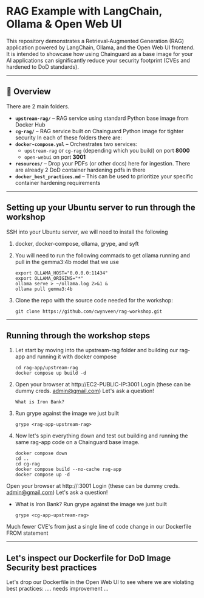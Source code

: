 # RAG Example with LangChain, Ollama & Open Web UI

This repository demonstrates a Retrieval‑Augmented Generation (RAG) application powered by LangChain, Ollama, and the Open Web UI frontend. It is intended to showcase how using Chainguard as a base image for your AI applications can significantly reduce your security footprint (CVEs and hardened to DoD standards).

---

## 🚀 Overview
There are 2 main folders. 
- **`upstream-rag/`** – RAG service using standard Python base image from Docker Hub 
- **`cg-rag/`** – RAG service built on Chainguard Python image for tighter security
In each of these folders there are:  
- **`docker-compose.yml`** – Orchestrates two services:
  - `upstream-rag` or `cg-rag` (depending which you build) on port **8000**  
  - `open-webui` on port **3001**  
- **`resources/`** – Drop your PDFs (or other docs) here for ingestion. There are already 2 DoD container hardening pdfs in there
- **`docker_best_practices.md`** – This can be used to prioritize your specific container hardening requirements

---

## Setting up your Ubuntu server to run through the workshop
SSH into your Ubuntu server, we will need to install the following 
1. docker, docker-compose, ollama, grype, and syft
2. You will need to run the following commads to get ollama running and pull in the gemma3:4b model that we use

    ```shell
    export OLLAMA_HOST="0.0.0.0:11434"
    export OLLAMA_ORIGINS="*"
    ollama serve > ~/ollama.log 2>&1 &
    ollama pull gemma3:4b
    ```

3. Clone the repo with the source code needed for the workshop:

    ```shell
    git clone https://github.com/cwynveen/rag-workshop.git
    ```

---

## Running through the workshop steps
1. Let start by moving into the upstream-rag folder and building our rag-app and running it with docker compose

    ```shell
    cd rag-app/upstream-rag
    docker compose up build -d
    ```

2. Open your browser at http://EC2-PUBLIC-IP:3001
Login (these can be dummy creds. admin@gmail.com)
Let's ask a question!

    ```plaintext
    What is Iron Bank?
    ```
    
3. Run grype against the image we just built

    ```shell
    grype <rag-app-upstream-rag>
    ```

4. Now let's spin everything down and test out building and running the same rag-app code on a Chainguard base image.

    ```shell
    docker compose down
    cd ..
    cd cg-rag
    docker compose build --no-cache rag-app
    docker compose up -d
    ```

Open your browser at http://<EC2-PUBLIC-IP>:3001
Login (these can be dummy creds. admin@gmail.com)
Let's ask a question!
- What is Iron Bank?
Run grype against the image we just built
    ```shell
    grype <cg-app-upstream-rag>
    ```
Much fewer CVE's from just a single line of code change in our Dockerfile FROM statement

---

## Let's inspect our Dockerfile for DoD Image Security best practices
Let's drop our Dockerfile in the Open Web UI to see where we are violating best practices:
.... needs improvement ...


